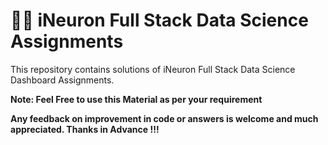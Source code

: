 # 👨‍💻 iNeuron Full Stack Data Science Assignments


This repository contains solutions of iNeuron Full Stack Data Science Dashboard Assignments.

**Note: Feel Free to use this Material as per your requirement**


**Any feedback on improvement in code or answers is welcome and much appreciated. Thanks in Advance !!!** 





